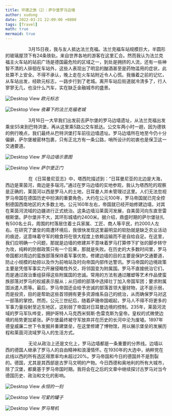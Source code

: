```yaml
---
title: 环德之旅（2）：萨尔堡罗马边墙
author: xudong
date: 2022-03-21 22:09:00 +0800
tags: [Travel]
math: true
mermaid: true
---
```


&emsp; &emsp; &emsp; &emsp; 3月15日夜，我与友人抵达法兰克福。法兰克福车站规模巨大，半圆形的玻璃屋顶下有24条铁轨，来自世界各地的游客在这里汇合。然而我认为法兰克福主火车站的站前广场是德国最危险的区域之一，到处是拥挤的人流，还有一些神智不清的人徘徊在车站外，这些人表现出了明显的酗酒甚至是药物滥用的症状，此处算不上安全。不得不承认，晚上走在火车站附近令人心慌。我循着之前的记忆，从车站出发，经欧元标志，一路步行到了老城。离开车站后街道就冷清多了，行人寥寥无几，也没什么汽车，实在缺乏金融城市的盛景。

![Desktop View](https://xudong-zhu01.github.io/assets/frankfurt/1.png)
_欧元标志_

![Desktop View](https://xudong-zhu01.github.io/assets/frankfurt/2.png)
_夜幕下的法兰克福老城_

&emsp; &emsp; &emsp; &emsp; 3月16日一大早我们出发前去萨尔堡的罗马边墙遗址，从法兰克福出发乘坐S5来到巴特洪堡，再从这里乘5路公交车抵达。公交车两小时一趟，因为德铁的例行晚点，我们最终从巴特洪堡打车前往边墙遗址。罗马边墙所在地至今仍十分偏僻，萨尔堡被密林包裹，只有正北方有一条公路，哨所设计的初衷也是保卫这一交通要道。

![Desktop View](https://xudong-zhu01.github.io/assets/frankfurt/3.png)
_罗马边墙示意图_

![Desktop View](https://xudong-zhu01.github.io/assets/frankfurt/4.png)
_萨尔堡正门_

&emsp; &emsp; &emsp; &emsp; 在《日耳曼尼亚志》中，塔西陀描述到：“日耳曼尼亚的北边是大海，西边是莱茵河，南边是多瑙河。”通过在罗马边墙的实地参观，我认为塔西陀的观察是正确的，莱茵河以西是罗马人的土地，日耳曼人并未管理过这里。人们无法忽视罗马帝国在德国历史中扮演的重要角色，大约在公元100年，罗马帝国就已完全控制德国西南地区的大多数土地。公元160年左右，帝国就已经开始修建边墙，对其在莱茵河流域的边疆进行正式统治。这条边墙沿莱茵河发展，自美茵河向东直至雷根斯堡。萨尔堡并不大，其环形城墙约2400米。据介绍，鼎盛时期的萨尔堡驻扎有500名士兵，周围的村落居住着士兵家属、工匠、商人等平民，约2000人左右。在研究了堡垒的周遭环境后，我很快发现这里最明显的软肋就是缺乏农业活动的痕迹，这意味着守军的粮食将在很大程度上依赖运输而不是自给自足。在这里，我们应明确一个问题，那就是边墙的修建并不意味着罗马打算停下扩张的脚步转守为攻，纯粹的防御政策只有一个后果，那就是失败。在历史的大多数时间里，罗马帝国都对周边的蛮族部落保持着军事优势。修建边墙的目的主要是保护交通要道，防止小规模的劫掠以及作为前哨站及时向帝国内部传达警讯。罗马帝国的边境政策主要是凭借军事实力开展侵略性外交，将邻国变为附属国。罗马不直接统治它们，而是通过政治重组获得这些附属国的忠诚。常用的方法有通过雕塑等艺术作品使蛮族部落对罗马的权威表示服从；从归顺的部落中选择壮丁加入帝国军团；要求附属国派遣人质等。最后，罗马帝国还会给予忠诚的部落首领大量财物，这不是示弱，而是投资，目的是帮助这些首领拥有更多资源维系自己的统治，从而确保罗马对这一部落的掌控。然而，公元三世纪后，随着萨珊帝国崛起，罗马人不得不将更多的军事力量投射至近东地区，这削弱了帝国对日耳曼边境的控制。235年，莱茵河流域的罗马军队哗变，拥护哥特人马克西米努斯·色雷克斯为皇帝。皇权的式微使边境的局势更加紧张。萨尔堡最终被守军放弃并在历史的长河中沦为废墟。1897年德皇威廉二世下令发掘并重建堡垒，在这里修建了博物馆，用以展示堡垒的发展历程和莱茵河流域罗马人的生活方式。

&emsp; &emsp; &emsp; &emsp; 无论从政治上还是文化上，罗马边墙都是一条重要的分界线。边墙以西的德国人继承了罗马人的自由精神和浪漫情怀。在1930年的大选中，纳粹党在此线以西的所有选区得票率均未超过20%。罗马帝国和今日的德国并不是割裂的。德国，尤其是其西部是古罗马文明的产物。今日西德和奥地利的所有大城市，除了汉堡，都奠基于罗马帝国时期。我将会在之后的文章中继续探讨古罗马对当今德国历史、政治和文化的影响。

![Desktop View](https://xudong-zhu01.github.io/assets/frankfurt/5.png)
_永恒的一刻_

![Desktop View](https://xudong-zhu01.github.io/assets/frankfurt/6.png)
_可爱的罐子_

![Desktop View](https://xudong-zhu01.github.io/assets/frankfurt/7.png)
_罗马弩机_


